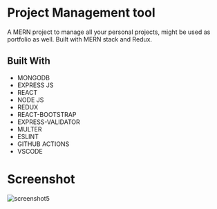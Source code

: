 # Project Management tool
A MERN project to manage all your personal projects, might be used as portfolio as well. Built with MERN stack and Redux.


## Built With

- MONGODB
- EXPRESS JS
- REACT
- NODE JS
- REDUX
- REACT-BOOTSTRAP
- EXPRESS-VALIDATOR
- MULTER
- ESLINT
- GITHUB ACTIONS
- VSCODE

# Screenshot

![screenshot5](https://github.com/user-attachments/assets/a349539c-6f09-4610-a53f-7f952dc2189d)

